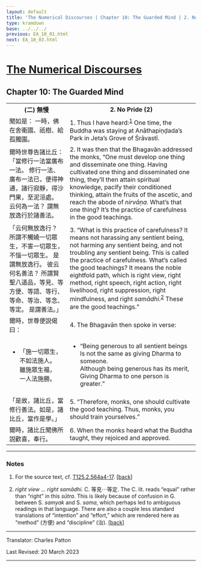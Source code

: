 ```yaml
---
layout: default
title: 'The Numerical Discourses | Chapter 10: The Guarded Mind | 2. No Pride (2)'
type: kramdown
base: ../../../
previous: EA_10_01.html
next: EA_10_03.html
---
```


<h1><a href='../index.html'>The Numerical Discourses</a></h1>
<h2>Chapter 10: The Guarded Mind</h2>

<table class="trans">
  <th class='ch'>(二) 無慢</th>
  <th class='en'>2. No Pride (2)</th>
  <tr>
    <td class='ch' title='T125.2.564a4'>聞如是： 一時，佛在舍衞國、祇樹、給孤獨園。</td>
    <td id='p1'>1. Thus I have heard:<sup id="ref1"><a href="#n1">1</a></sup> One time, the Buddha was staying at Anāthapiṇḍada’s Park in Jeta’s Grove of Śrāvastī.</td>
  </tr>
  <tr>
    <td class='ch' title='T125.2.564a5'>爾時世尊告諸比丘： 「當修行一法當廣布一法。 修行一法、廣布一法已，便得神通，諸行寂靜，得沙門果，至泥洹處。 云何為一法？ 謂無放逸行於諸善法。</td>
    <td id='p2'>2. It was then that the Bhagavān addressed the monks, “One must develop one thing and disseminate one thing. Having cultivated one thing and disseminated one thing, they’ll then attain spiritual knowledge, pacify their conditioned thinking, attain the fruits of the ascetic, and reach the abode of <em>nirvāṇa</em>. What’s that one thing? It’s the practice of carefulness in the good teachings.</td>
  </tr>
  <tr>
    <td class='ch' title='T125.2.564a8'>「云何無放逸行？ 所謂不觸嬈一切眾生，不害一切眾生，不惱一切眾生。 是謂無放逸行。 彼云何名善法？ 所謂賢聖八道品，等見、等方便、等語、等行、等命、等治、等念、等定。 是謂善法。」</td>
    <td id='p3'>3. “What is this practice of carefulness? It means not harassing any sentient being, not harming any sentient being, and not troubling any sentient being. This is called the practice of carefulness. What’s called the good teachings? It means the noble eightfold path, which is right view, right method, right speech, right action, right livelihood, right suppression, right mindfulness, and right <em>samādhi</em>.<sup id="ref2"><a href="#n2">2</a></sup> These are the good teachings.”</td>
  </tr>
  <tr>
    <td class='ch' title='T125.2.564a12'>爾時，世尊便説偈曰：</td>
    <td id='p4'>4. The Bhagavān then spoke in verse:</td>
  </tr>
<tr>
  <td title='T125.2.564a14'><ul class='verse'>
    <li class='ch'>「施一切眾生，<br/>
    不如法施人。<br/>
    雖施眾生福，<br/>
    一人法施勝。</li>
  </ul></td>
  <td><ul class='verse'>
    <li>“Being generous to all sentient beings<br/>
    Is not the same as giving Dharma to someone.<br/>
    Although being generous has its merit,<br/>
    Giving Dharma to one person is greater.”</li>
  </ul></td>
</tr>
  <tr>
    <td class='ch' title='T125.2.564a16'>「是故，諸比丘，當修行善法。如是，諸比丘，當作是學。」</td>
    <td id='p5'>5. “Therefore, monks, one should cultivate the good teaching. Thus, monks, you should train yourselves.”</td>
  </tr>
  <tr>
    <td class='ch' title='T125.2.564a17'>爾時，諸比丘聞佛所説歡喜，奉行。</td>
    <td id='p6'>6. When the monks heard what the Buddha taught, they rejoiced and approved.</td>
  </tr>
</table>

<hr/>

<h3 id="notes">Notes</h3>

<ol class="notes-list">
<li id="n1"><p>For the source text, cf. <a href="https://cbetaonline.dila.edu.tw/zh/T02n0125_p0564a04" target="_blank">T125.2.564a4-17</a>. [<a href="#ref1">back</a>]</p></li>
<li id="n2"><p><em>right view … right samādhi</em>. C. 等見⋯等定. The C. lit. reads “equal” rather than “right” in this <em>sūtra</em>. This is likely because of confusion in G. between S. <em>samyak</em> and S. <em>sama</em>, which perhaps led to ambiguous readings in that language. There are also a couple less standard translations of “intention” and “effort,” which are rendered here as “method” (方便) and “discipline” (治). [<a href="#ref2">back</a>]</p></li>
</ol>
<hr/>

<p class="translator">Translator: Charles Patton</p>
<p class='revised'>Last Revised: 20 March 2023</p>

<hr/>